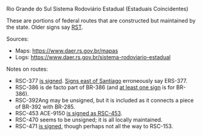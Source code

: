 Rio Grande do Sul Sistema Rodoviário Estadual (Estaduais Coincidentes)

These are portions of federal routes that are constructed but maintained by the state. Older signs say [RST](https://www.google.com/maps/@-29.0057012,-51.4104809,3a,15.4y,211.04h,83.54t/data=!3m6!1e1!3m4!1ssb1MMJhgTfMYFMlXcVroIQ!2e0!7i16384!8i8192?entry=ttu).

Sources:
* Maps: https://www.daer.rs.gov.br/mapas
* Logs: https://www.daer.rs.gov.br/sistema-rodoviario-estadual

Notes on routes:
* RSC-377 [is signed](https://www.google.com/maps/@-28.6458879,-53.5621669,3a,15.3y,117.55h,82.73t/data=!3m6!1e1!3m4!1srV7KIXnOQd5vNunUSREtVQ!2e0!7i16384!8i8192?entry=ttu). [Signs east of Santiago](https://www.google.com/maps/@-29.1457702,-54.8814701,3a,15y,81.95h,82.31t/data=!3m6!1e1!3m4!1sWk6zgMOUbHUYoX2DW3M5Qw!2e0!7i16384!8i8192?entry=ttu) erroneously say ERS-377.
* RSC-386 is de facto part of BR-386 (and [at least one sign](https://www.google.com/maps/@-29.7048392,-51.6546367,3a,15.1y,311.49h,87.22t/data=!3m6!1e1!3m4!1sgqrJFeQpjFz4kMRjhhFF_A!2e0!7i16384!8i8192?entry=ttu) is for BR-386).
* RSC-392Ang may be unsigned, but it is included as it connects a piece of BR-392 with BR-285.
* RSC-453 ACE-9150 [is signed as RSC-453](https://www.google.com/maps/@-29.1901356,-51.2476356,3a,41.6y,85.74h,79.59t/data=!3m6!1e1!3m4!1sppzRftgsKM8Gf8M78uKOow!2e0!7i16384!8i8192?entry=ttu).
* RSC-470 seems to be unsigned; it is all locally maintained.
* RSC-471 [is signed](https://www.google.com/maps/@-29.6813725,-52.4581394,3a,19.2y,62.29h,78.98t/data=!3m6!1e1!3m4!1sFxdhwBw_eA1ZcmQatErySw!2e0!7i16384!8i8192?entry=ttu), though perhaps not all the way to RSC-153.
